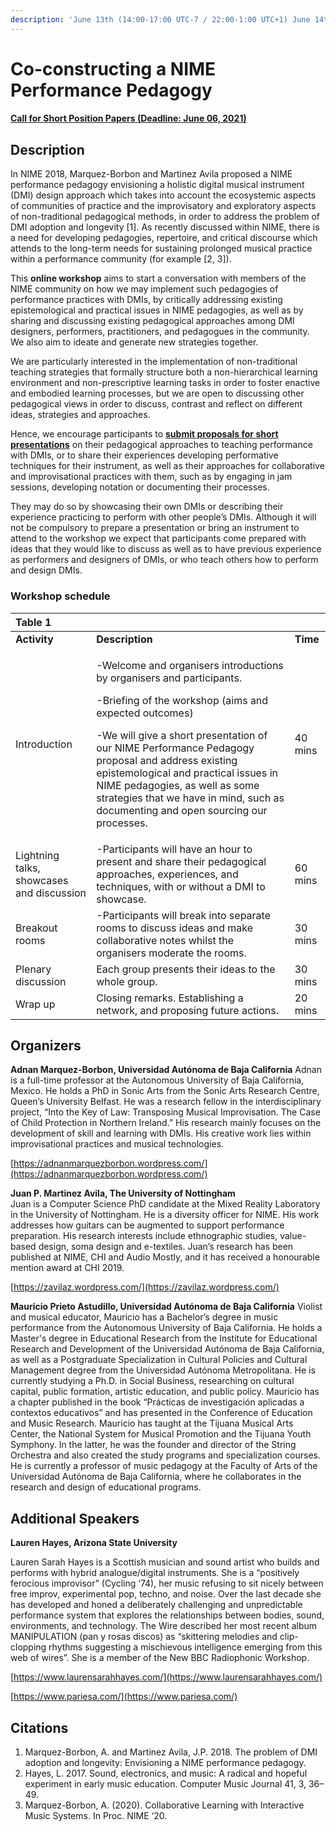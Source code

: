 ```yaml
---
description: 'June 13th (14:00-17:00 UTC-7 / 22:00-1:00 UTC+1) June 14th (5:00-8:00 UTC+8)'
---
```


# Co-constructing a NIME Performance Pedagogy

#### [Call for Short Position Papers \(Deadline: June 06, 2021\)](https://psxjpm.gitbook.io/pedagogies/call)

## Description <a id="description"></a>

In NIME 2018, Marquez-Borbon and Martinez Avila proposed a NIME performance pedagogy envisioning a holistic digital musical instrument \(DMI\) design approach which takes into account the ecosystemic aspects of communities of practice and the improvisatory and exploratory aspects of non-traditional pedagogical methods, in order to address the problem of DMI adoption and longevity \[1\]. As recently discussed within NIME, there is a need for developing pedagogies, repertoire, and critical discourse which attends to the long-term needs for sustaining prolonged musical practice within a performance community \(for example \[2, 3\]\).

This **online workshop** aims to start a conversation with members of the NIME community on how we may implement such pedagogies of performance practices with DMIs, by critically addressing existing epistemological and practical issues in NIME pedagogies, as well as by sharing and discussing existing pedagogical approaches among DMI designers, performers, practitioners, and pedagogues in the community. We also aim to ideate and generate new strategies together.

We are particularly interested in the implementation of non-traditional teaching strategies that formally structure both a non-hierarchical learning environment and non-prescriptive learning tasks in order to foster enactive and embodied learning processes, but we are open to discussing other pedagogical views in order to discuss, contrast and reflect on different ideas, strategies and approaches.

Hence, we encourage participants to [**submit proposals for short presentations**](https://psxjpm.gitbook.io/pedagogies/call) on their pedagogical approaches to teaching performance with DMIs, or to share their experiences developing performative techniques for their instrument, as well as their approaches for collaborative and improvisational practices with them, such as by engaging in jam sessions, developing notation or documenting their processes.

They may do so by showcasing their own DMIs or describing their experience practicing to perform with other people’s DMIs. Although it will not be compulsory to prepare a presentation or bring an instrument to attend to the workshop we expect that participants come prepared with ideas that they would like to discuss as well as to have previous experience as performers and designers of DMIs, or who teach others how to perform and design DMIs.

### Workshop schedule <a id="workshop-schedule"></a>

<table>
  <thead>
    <tr>
      <th style="text-align:left">Table 1</th>
      <th style="text-align:left"></th>
      <th style="text-align:left"></th>
    </tr>
  </thead>
  <tbody>
    <tr>
      <td style="text-align:left"><b>Activity</b>
      </td>
      <td style="text-align:left"><b>Description</b>
      </td>
      <td style="text-align:left"><b>Time</b>
      </td>
    </tr>
    <tr>
      <td style="text-align:left">Introduction</td>
      <td style="text-align:left">
        <p>-Welcome and organisers introductions by organisers and participants.</p>
        <p>-Briefing of the workshop (aims and expected outcomes)</p>
        <p>-We will give a short presentation of our NIME Performance Pedagogy proposal
          and address existing epistemological and practical issues in NIME pedagogies,
          as well as some strategies that we have in mind, such as documenting and
          open sourcing our processes.</p>
      </td>
      <td style="text-align:left">40 mins</td>
    </tr>
    <tr>
      <td style="text-align:left">Lightning talks, showcases and discussion</td>
      <td style="text-align:left">-Participants will have an hour to present and share their pedagogical
        approaches, experiences, and techniques, with or without a DMI to showcase.</td>
      <td
      style="text-align:left">60 mins</td>
    </tr>
    <tr>
      <td style="text-align:left">Breakout rooms</td>
      <td style="text-align:left">-Participants will break into separate rooms to discuss ideas and make
        collaborative notes whilst the organisers moderate the rooms.</td>
      <td style="text-align:left">30 mins</td>
    </tr>
    <tr>
      <td style="text-align:left">Plenary discussion</td>
      <td style="text-align:left">Each group presents their ideas to the whole group.</td>
      <td style="text-align:left">30 mins</td>
    </tr>
    <tr>
      <td style="text-align:left">Wrap up</td>
      <td style="text-align:left">Closing remarks. Establishing a network, and proposing future actions.</td>
      <td
      style="text-align:left">20 mins</td>
    </tr>
  </tbody>
</table>

## Organizers <a id="organizers"></a>

**Adnan Marquez-Borbon, Universidad Autónoma de Baja California** Adnan is a full-time professor at the Autonomous University of Baja California, Mexico. He holds a PhD in Sonic Arts from the Sonic Arts Research Centre, Queen’s University Belfast. He was a research fellow in the interdisciplinary project, “Into the Key of Law: Transposing Musical Improvisation. The Case of Child Protection in Northern Ireland.” His research mainly focuses on the development of skill and learning with DMIs. His creative work lies within improvisational practices and musical technologies.

[https://adnanmarquezborbon.wordpress.com/](https://adnanmarquezborbon.wordpress.com/)

**Juan P. Martinez Avila, The University of Nottingham**  
Juan is a Computer Science PhD candidate at the Mixed Reality Laboratory in the University of Nottingham. He is a diversity officer for NIME. His work addresses how guitars can be augmented to support performance preparation. His research interests include ethnographic studies, value-based design, soma design and e-textiles. Juan’s research has been published at NIME, CHI and Audio Mostly, and it has received a honourable mention award at CHI 2019.

[https://zavilaz.wordpress.com/](https://zavilaz.wordpress.com/)

**Mauricio Prieto Astudillo, Universidad Autónoma de Baja California** Violist and musical educator, Mauricio has a Bachelor’s degree in music performance from the Autonomous University of Baja California. He holds a Master's degree in Educational Research from the Institute for Educational Research and Development of the Universidad Autónoma de Baja California, as well as a Postgraduate Specialization in Cultural Policies and Cultural Management degree from the Universidad Autónoma Metropolitana. He is currently studying a Ph.D. in Social Business, researching on cultural capital, public formation, artistic education, and public policy. Mauricio has a chapter published in the book “Prácticas de investigación aplicadas a contextos educativos” and has presented in the Conference of Education and Music Research. Mauricio has taught at the Tijuana Musical Arts Center, the National System for Musical Promotion and the Tijuana Youth Symphony. In the latter, he was the founder and director of the String Orchestra and also created the study programs and specialization courses. He is currently a professor of music pedagogy at the Faculty of Arts of the Universidad Autónoma de Baja California, where he collaborates in the research and design of educational programs.

## Additional Speakers <a id="additional-speakers"></a>

**Lauren Hayes, Arizona State University**

Lauren Sarah Hayes is a Scottish musician and sound artist who builds and performs with hybrid analogue/digital instruments. She is a “positively ferocious improvisor” \(Cycling ‘74\), her music refusing to sit nicely between free improv, experimental pop, techno, and noise. Over the last decade she has developed and honed a deliberately challenging and unpredictable performance system that explores the relationships between bodies, sound, environments, and technology. The Wire described her most recent album MANIPULATION \(pan y rosas discos\) as “skittering melodies and clip-clopping rhythms suggesting a mischievous intelligence emerging from this web of wires”. She is a member of the New BBC Radiophonic Workshop.

[https://www.laurensarahhayes.com/](https://www.laurensarahhayes.com/)

[https://www.pariesa.com/](https://www.pariesa.com/)

## Citations

1. Marquez-Borbon, A. and Martinez Avila, J.P. 2018. The problem of DMI adoption and longevity: Envisioning a NIME performance pedagogy. 
2. Hayes, L. 2017. Sound, electronics, and music: A radical and hopeful experiment in early music education. Computer Music Journal 41, 3, 36–49. 
3. Marquez-Borbon, A. \(2020\). Collaborative Learning with Interactive Music Systems. In Proc. NIME ‘20. 

